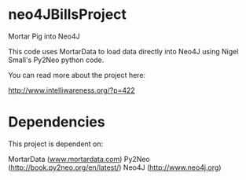 neo4JBillsProject
=================

Mortar Pig into Neo4J

This code uses MortarData to load data directly into Neo4J using Nigel Small's Py2Neo python code.

You can read more about the project here:

http://www.intelliwareness.org/?p=422

Dependencies
=================

This project is dependent on:

MortarData (www.mortardata.com)
Py2Neo (http://book.py2neo.org/en/latest/)
Neo4J (http://www.neo4j.org)